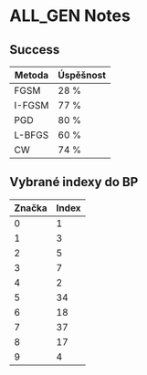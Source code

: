 # ALL_GEN Notes

## Success

Metoda | Úspěšnost
--- | ---
FGSM | 28 %
I-FGSM | 77 %
PGD | 80 %
L-BFGS | 60 %
CW | 74 %

## Vybrané indexy do BP

Značka | Index
--- | ---
0 | 1
1 | 3
2 | 5
3 | 7
4 | 2
5 | 34
6 | 18
7 | 37
8 | 17
9 | 4
